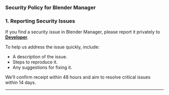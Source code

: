 ### **Security Policy for Blender Manager**


### **1. Reporting Security Issues**
If you find a security issue in Blender Manager, please report it privately to **[Developer](mailto:kaansoyler@proton.me)**.  

To help us address the issue quickly, include:
- A description of the issue.  
- Steps to reproduce it.  
- Any suggestions for fixing it.  

We’ll confirm receipt within 48 hours and aim to resolve critical issues within 14 days.

---

